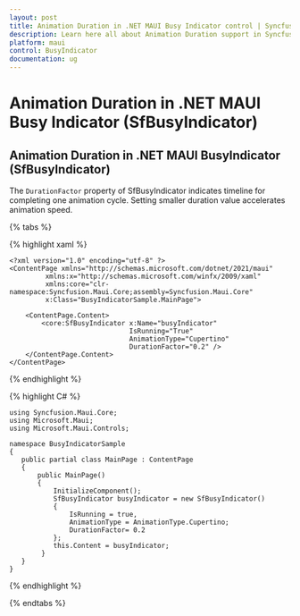 ```yaml
---
layout: post
title: Animation Duration in .NET MAUI Busy Indicator control | Syncfusion
description: Learn here all about Animation Duration support in Syncfusion .NET MAUI Busy Indicator (SfBusyIndicator) control and more.
platform: maui
control: BusyIndicator
documentation: ug
---
```

# Animation Duration in .NET MAUI Busy Indicator (SfBusyIndicator)

## Animation Duration in .NET MAUI BusyIndicator (SfBusyIndicator)

The `DurationFactor` property of SfBusyIndicator indicates timeline for completing one animation cycle. Setting smaller duration value accelerates animation speed.

{% tabs %}

{% highlight xaml %}

    <?xml version="1.0" encoding="utf-8" ?>
    <ContentPage xmlns="http://schemas.microsoft.com/dotnet/2021/maui"
             xmlns:x="http://schemas.microsoft.com/winfx/2009/xaml"
             xmlns:core="clr-namespace:Syncfusion.Maui.Core;assembly=Syncfusion.Maui.Core"
             x:Class="BusyIndicatorSample.MainPage">

        <ContentPage.Content>
            <core:SfBusyIndicator x:Name="busyIndicator"
                                  IsRunning="True"
                                  AnimationType="Cupertino"
                                  DurationFactor="0.2" />
        </ContentPage.Content>
    </ContentPage>

{% endhighlight %}

{% highlight C# %}

    using Syncfusion.Maui.Core;
    using Microsoft.Maui;
    using Microsoft.Maui.Controls;

    namespace BusyIndicatorSample
    {
       public partial class MainPage : ContentPage
       {
           public MainPage()
           {
               InitializeComponent();
               SfBusyIndicator busyIndicator = new SfBusyIndicator()
               {
                   IsRunning = true,
                   AnimationType = AnimationType.Cupertino;
                   DurationFactor= 0.2
               };
               this.Content = busyIndicator;
            }
       }
    }

{% endhighlight %}

{% endtabs %}





